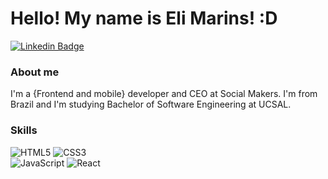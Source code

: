 # Hello! My name is Eli Marins! :D

[![Linkedin Badge](https://img.shields.io/badge/-LinkedIn-blue?style=flat-square&logo=Linkedin&logoColor=white&link=https://www.linkedin.com/in/elimarins/)](https://www.linkedin.com/in/eli-marins-70563a160/)

### About me
I'm a {Frontend and mobile} developer and CEO at Social Makers. I'm from Brazil and I'm studying Bachelor of Software Engineering at UCSAL. 

### Skills

![HTML5](https://img.shields.io/badge/-HTML5-E34F26?style=flat-square&logo=html5&logoColor=white)
![CSS3](https://img.shields.io/badge/-CSS3-549FDE?style=flat-square&logo=css3&logoColor=white)  
![JavaScript](https://img.shields.io/badge/-JavaScript-F7B93E?style=flat-square&logo=javascript&logoColor=fff)
![React](https://img.shields.io/badge/-React-1846EB?style=flat-square&logo=react&logoColor=fff)


